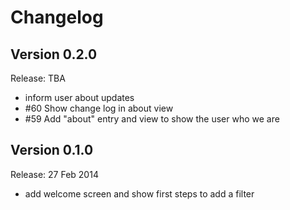 Changelog
=========

Version 0.2.0
-------------

Release: TBA

* inform user about updates
* #60 Show change log in about view
* #59 Add "about" entry and view to show the user who we are

Version 0.1.0
-------------

Release: 27 Feb 2014

* add welcome screen and show first steps to add a filter


